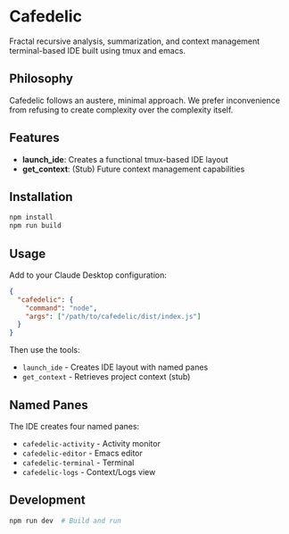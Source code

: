 # Cafedelic

Fractal recursive analysis, summarization, and context management terminal-based IDE built using tmux and emacs.

## Philosophy

Cafedelic follows an austere, minimal approach. We prefer inconvenience from refusing to create complexity over the complexity itself.

## Features

- **launch_ide**: Creates a functional tmux-based IDE layout
- **get_context**: (Stub) Future context management capabilities

## Installation

```bash
npm install
npm run build
```

## Usage

Add to your Claude Desktop configuration:

```json
{
  "cafedelic": {
    "command": "node",
    "args": ["/path/to/cafedelic/dist/index.js"]
  }
}
```

Then use the tools:
- `launch_ide` - Creates IDE layout with named panes
- `get_context` - Retrieves project context (stub)

## Named Panes

The IDE creates four named panes:
- `cafedelic-activity` - Activity monitor
- `cafedelic-editor` - Emacs editor
- `cafedelic-terminal` - Terminal
- `cafedelic-logs` - Context/Logs view

## Development

```bash
npm run dev  # Build and run
```

